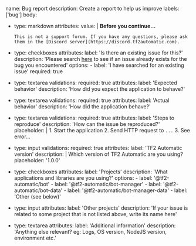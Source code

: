 name: Bug report
description: Create a report to help us improve
labels: ['bug']
body:
  - type: markdown
    attributes:
      value: |
        **Before you continue...**

        This is not a support forum. If you have any questions, please ask them in the [Discord server](https://discord.tf2automatic.com).
  - type: checkboxes
    attributes:
      label: 'Is there an existing issue for this?'
      description: 'Please search [here](../issues?q=is%3Aissue) to see if an issue already exists for the bug you encountered'
      options:
        - label: 'I have searched for an existing issue'
          required: true
  - type: textarea
    validations:
      required: true
    attributes:
      label: 'Expected behavior'
      description: 'How did you expect the application to behave?'
  - type: textarea
    validations:
      required: true
    attributes:
      label: 'Actual behavior'
      description: 'How did the application behave?'
  - type: textarea
    validations:
      required: true
    attributes:
      label: 'Steps to reproduce'
      description: 'How can the issue be reproduced?'
      placeholder: |
        1. Start the application
        2. Send HTTP request to `...`
        3. See error...
  - type: input
    validations:
      required: true
    attributes:
      label: 'TF2 Automatic version'
      description: |
        Which version of TF2 Automatic are you using?
      placeholder: '1.0.0'
  - type: checkboxes
    attributes:
      label: 'Projects'
      description: 'What applications and libraries are you using?'
      options:
        - label: '@tf2-automatic/bot'
        - label: '@tf2-automatic/bot-manager'
        - label: '@tf2-automatic/bot-data'
        - label: '@tf2-automatic/bot-manager-data'
        - label: 'Other (see below)'
  - type: input
    attributes:
      label: 'Other projects'
      description: 'If your issue is related to some project that is not listed above, write its name here'
  - type: textarea
    attributes:
      label: 'Additional information'
      description: 'Anything else relevant? eg: Logs, OS version, NodeJS version, environment etc.'
